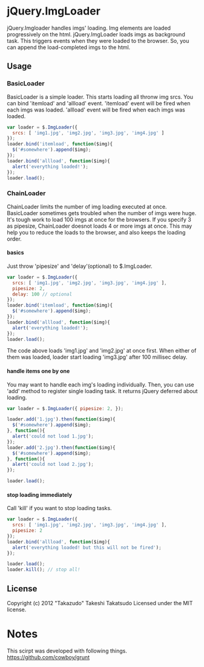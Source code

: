 # jQuery.ImgLoader

jQuery.Imgloader handles imgs' loading.
Img elements are loaded progressively on the html. jQuery.ImgLoader loads imgs as background task. This triggers events when they were loaded to the browser. So, you can append the load-completed imgs to the html.

## Usage

### BasicLoader

BasicLoader is a simple loader.
This starts loading all thronw img srcs.
You can bind 'itemload' and 'allload' event.
'itemload' event will be fired when each imgs was loaded.
'allload' event will be fired when each imgs was loaded.

```javascript
var loader = $.ImgLoader({
  srcs: [ 'img1.jpg', 'img2.jpg', 'img3.jpg', 'img4.jpg' ]
});
loader.bind('itemload', function($img){
  $('#somewhere').append($img);
});
loader.bind('allload', function($img){
  alert('everything loaded!');
});
loader.load();
```

### ChainLoader

ChainLoader limits the number of img loading executed at once.
BasicLoader sometimes gets troubled when the number of imgs were huge. It's tough work to load 100 imgs at once for the browsers. If you specify 3 as pipesize, ChainLoader doesnot loads 4 or more imgs at once. This may help you to reduce the loads to the browser, and also keeps the loading order.

#### basics

Just throw 'pipesize' and 'delay'(optional) to $.ImgLoader.

```javascript
var loader = $.ImgLoader({
  srcs: [ 'img1.jpg', 'img2.jpg', 'img3.jpg', 'img4.jpg' ],
  pipesize: 2,
  delay: 100 // optional
});
loader.bind('itemload', function($img){
  $('#somewhere').append($img);
});
loader.bind('allload', function($img){
  alert('everything loaded!');
});
loader.load();
```

The code above loads 'img1.jpg' and 'img2.jpg' at once first.
When either of them was loaded, loader start loading 'img3.jpg' after 100 millisec delay.

#### handle items one by one

You may want to handle each img's loading individually.
Then, you can use 'add' method to register single loading task. It returns jQuery deferred about loading.

```javascript
var loader = $.ImgLoader({ pipesize: 2, });

loader.add('1.jpg').then(function($img){
  $('#somewhere').append($img);
}, function(){
  alert('could not load 1.jpg');
});
loader.add('2.jpg').then(function($img){
  $('#somewhere').append($img);
}, function(){
  alert('could not load 2.jpg');
});

loader.load();
```

#### stop loading immediately

Call 'kill' if you want to stop loading tasks.

```javascript
var loader = $.ImgLoader({
  srcs: [ 'img1.jpg', 'img2.jpg', 'img3.jpg', 'img4.jpg' ],
  pipesize: 2
});
loader.bind('allload', function($img){
  alert('everything loaded! but this will not be fired');
});

loader.load();
loader.kill(); // stop all!
```

## License

Copyright (c) 2012 "Takazudo" Takeshi Takatsudo
Licensed under the MIT license.  

# Notes

This scirpt was developed with following things.
https://github.com/cowboy/grunt

[CoffeeScript]: http://coffeescript.org/
[grunt]: http://nodejs.org/
